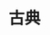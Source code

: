 ---
title: 古典
description: 古典文学
image:

# Badge style
style:
    background: "#2a9d8f"
    color: "#fff"
---